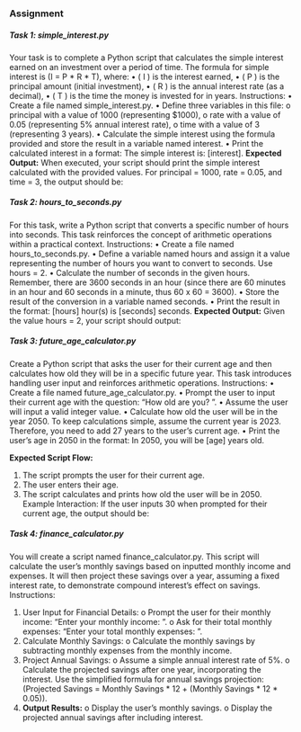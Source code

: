 

### Assignment

##### Task 1: simple_interest.py

Your task is to complete a Python script that calculates the simple interest earned on an investment over a period of time. The formula for simple interest is (I = P * R * T), where:
•	( I ) is the interest earned,
•	( P ) is the principal amount (initial investment),
•	( R ) is the annual interest rate (as a decimal),
•	( T ) is the time the money is invested for in years.
Instructions:
•	Create a file named simple_interest.py.
•	Define three variables in this file:
		o	principal with a value of 1000 (representing $1000),
		o	rate with a value of 0.05 (representing 5% annual interest rate),
		o	time with a value of 3 (representing 3 years).
•	Calculate the simple interest using the formula provided and store the result in a variable named interest.
•	Print the calculated interest in a format: The simple interest is: [interest].
**Expected Output:**
When executed, your script should print the simple interest calculated with the provided values. For principal = 1000, rate = 0.05, and time = 3, the output should be:


##### Task 2: hours_to_seconds.py

For this task, write a Python script that converts a specific number of hours into seconds. This task reinforces the concept of arithmetic operations within a practical context.
Instructions:
•	Create a file named hours_to_seconds.py.
•	Define a variable named hours and assign it a value representing the number of hours you want to convert to seconds. Use hours = 2.
•	Calculate the number of seconds in the given hours. Remember, there are 3600 seconds in an hour (since there are 60 minutes in an hour and 60 seconds in a minute, thus 60 x 60 = 3600).
•	Store the result of the conversion in a variable named seconds.
•	Print the result in the format: [hours] hour(s) is [seconds] seconds.
**Expected Output:**
Given the value hours = 2, your script should output:


##### Task 3: future_age_calculator.py

Create a Python script that asks the user for their current age and then calculates how old they will be in a specific future year. This task introduces handling user input and reinforces arithmetic operations.
Instructions:
•	Create a file named future_age_calculator.py.
•	Prompt the user to input their current age with the question: “How old are you? ”.
•	Assume the user will input a valid integer value.
•	Calculate how old the user will be in the year 2050. To keep calculations simple, assume the current year is 2023. Therefore, you need to add 27 years to the user’s current age.
•	Print the user’s age in 2050 in the format: In 2050, you will be [age] years old.


**Expected Script Flow:**

1. The script prompts the user for their current age.
2. The user enters their age.
3. The script calculates and prints how old the user will be in 2050.
   Example Interaction:
   If the user inputs 30 when prompted for their current age, the output should be:


##### Task 4: finance_calculator.py

You will create a script named finance_calculator.py. This script will calculate the user’s monthly savings based on inputted monthly income and expenses. It will then project these savings over a year, assuming a fixed interest rate, to demonstrate compound interest’s effect on savings.
Instructions:

1. User Input for Financial Details:
   o	Prompt the user for their monthly income: “Enter your monthly income: ”.
   o	Ask for their total monthly expenses: “Enter your total monthly expenses: ”.
2. Calculate Monthly Savings:
   o	Calculate the monthly savings by subtracting monthly expenses from the monthly income.
3. Project Annual Savings:
   o	Assume a simple annual interest rate of 5%.
   o	Calculate the projected savings after one year, incorporating the interest. Use the simplified formula for annual savings projection: (Projected Savings = Monthly Savings * 12 + (Monthly Savings * 12 * 0.05)).
4. **Output Results:**
   o	Display the user’s monthly savings.
   o	Display the projected annual savings after including interest.
